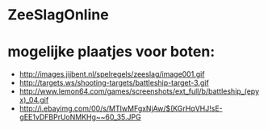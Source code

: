 # ZeeSlagOnline


# mogelijke plaatjes voor boten:
-  http://images.jijbent.nl/spelregels/zeeslag/image001.gif
- http://targets.ws/shooting-targets/battleship-target-3.gif
-  http://www.lemon64.com/games/screenshots/ext_full/b/battleship_(epyx)_04.gif
-  http://i.ebayimg.com/00/s/MTIwMFgxNjAw/$(KGrHqVHJ!sE-gEE1vDFBPrUoNMKHg~~60_35.JPG
